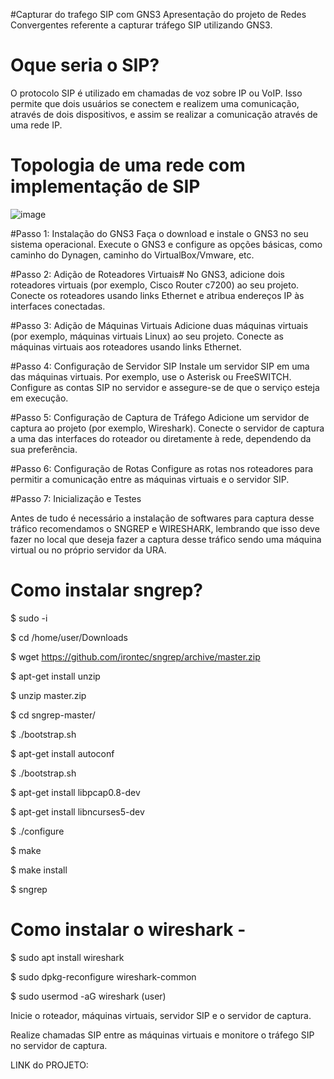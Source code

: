 #Capturar do trafego SIP com GNS3
Apresentação do projeto de Redes Convergentes referente a capturar tráfego SIP utilizando GNS3.

# Oque seria o SIP?

O protocolo SIP é utilizado em chamadas de voz sobre IP ou VoIP. Isso permite que dois usuários se conectem e realizem uma comunicação, através de dois dispositivos, e assim se realizar a comunicação através de uma rede IP.

# Topologia de uma rede com implementação de SIP

![image](https://github.com/larissalg9/Capturar-trafego-SIP-gns3-/assets/58262383/2f92713d-30c1-4e1d-a2e2-e4e30706d85e)

#Passo 1: Instalação do GNS3
Faça o download e instale o GNS3 no seu sistema operacional.
Execute o GNS3 e configure as opções básicas, como caminho do Dynagen, caminho do VirtualBox/Vmware, etc.

#Passo 2: Adição de Roteadores Virtuais#
No GNS3, adicione dois roteadores virtuais (por exemplo, Cisco Router c7200) ao seu projeto.
Conecte os roteadores usando links Ethernet e atribua endereços IP às interfaces conectadas.

#Passo 3: Adição de Máquinas Virtuais
Adicione duas máquinas virtuais (por exemplo, máquinas virtuais Linux) ao seu projeto.
Conecte as máquinas virtuais aos roteadores usando links Ethernet.

#Passo 4: Configuração de Servidor SIP
Instale um servidor SIP em uma das máquinas virtuais. Por exemplo, use o Asterisk ou FreeSWITCH.
Configure as contas SIP no servidor e assegure-se de que o serviço esteja em execução.

#Passo 5: Configuração de Captura de Tráfego
Adicione um servidor de captura ao projeto (por exemplo, Wireshark).
Conecte o servidor de captura a uma das interfaces do roteador ou diretamente à rede, dependendo da sua preferência.

#Passo 6: Configuração de Rotas
Configure as rotas nos roteadores para permitir a comunicação entre as máquinas virtuais e o servidor SIP.

#Passo 7: Inicialização e Testes

Antes de tudo é necessário a instalação de softwares para captura desse tráfico recomendamos o SNGREP e WIRESHARK, lembrando que isso deve fazer no local que deseja fazer a captura desse tráfico sendo uma máquina virtual ou no próprio servidor da URA.

# Como instalar sngrep?

$ sudo -i

$ cd /home/user/Downloads

$ wget https://github.com/irontec/sngrep/archive/master.zip

$ apt-get install unzip

$ unzip master.zip

$ cd sngrep-master/

$ ./bootstrap.sh

$ apt-get install autoconf

$ ./bootstrap.sh

$ apt-get install libpcap0.8-dev

$ apt-get install libncurses5-dev

$ ./configure

$ make

$ make install

$ sngrep

# Como instalar o wireshark - 

$ sudo apt install wireshark

$ sudo dpkg-reconfigure wireshark-common

$ sudo usermod -aG wireshark (user)

Inicie o roteador, máquinas virtuais, servidor SIP e o servidor de captura.

Realize chamadas SIP entre as máquinas virtuais e monitore o tráfego SIP no servidor de captura.


LINK do PROJETO: 
